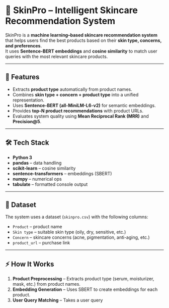# 🧴 SkinPro – Intelligent Skincare Recommendation System  

SkinPro is a **machine learning–based skincare recommendation system** that helps users find the best products based on their **skin type, concerns, and preferences**.  
It uses **Sentence-BERT embeddings** and **cosine similarity** to match user queries with the most relevant skincare products.  

---

## 🚀 Features
- Extracts **product type** automatically from product names.  
- Combines **skin type + concern + product type** into a unified representation.  
- Uses **Sentence-BERT (all-MiniLM-L6-v2)** for semantic embeddings.  
- Provides **top-N product recommendations** with product URLs.  
- Evaluates system quality using **Mean Reciprocal Rank (MRR)** and **Precision@5**.  

---

## 🛠️ Tech Stack
- **Python 3**
- **pandas** – data handling  
- **scikit-learn** – cosine similarity  
- **sentence-transformers** – embeddings (SBERT)  
- **numpy** – numerical ops  
- **tabulate** – formatted console output  

---

## 📂 Dataset
The system uses a dataset (`skinpro.csv`) with the following columns:  
- `Product` – product name  
- `Skin type` – suitable skin type (oily, dry, sensitive, etc.)  
- `Concern` – skincare concerns (acne, pigmentation, anti-aging, etc.)  
- `product_url` – purchase link  

---

## ⚡ How It Works
1. **Product Preprocessing** – Extracts product type (serum, moisturizer, mask, etc.) from product names.  
2. **Embedding Generation** – Uses SBERT to create embeddings for each product.  
3. **User Query Matching** – Takes a user query


   


